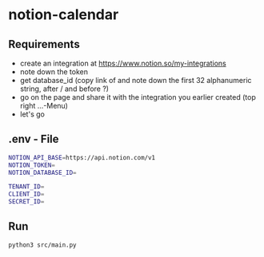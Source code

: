 # notion-calendar

## Requirements
- create an integration at https://www.notion.so/my-integrations
- note down the token
- get database_id (copy link of and note down the first 32 alphanumeric string, after / and before ?)
- go on the page and share it with the integration you earlier created (top right ...-Menu)
- let's go

## .env - File

```bash
NOTION_API_BASE=https://api.notion.com/v1
NOTION_TOKEN=
NOTION_DATABASE_ID=

TENANT_ID=
CLIENT_ID=
SECRET_ID=
```

## Run

```
python3 src/main.py
```